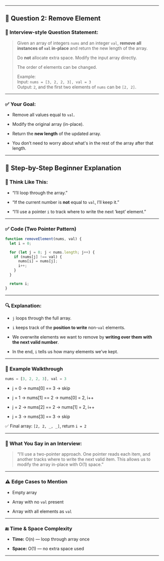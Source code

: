
---

## 🔹 **Question 2: Remove Element**

### 🧠 **Interview-style Question Statement:**

> Given an array of integers `nums` and an integer `val`, **remove all instances of `val` in-place** and return the new length of the array.
> 
> Do **not** allocate extra space. Modify the input array directly.
> 
> The order of elements can be changed.
> 
> Example:  
> Input: `nums = [3, 2, 2, 3], val = 3`  
> Output: `2`, and the first two elements of `nums` can be `[2, 2]`.

---

### ✅ **Your Goal:**

- Remove all values equal to `val`.
    
- Modify the original array (in-place).
    
- Return the **new length** of the updated array.
    
- You don’t need to worry about what's in the rest of the array after that length.
    

---

## 🧱 **Step-by-Step Beginner Explanation**

### 🧠 Think Like This:

- “I’ll loop through the array.”
    
- “If the current number is **not** equal to `val`, I’ll keep it.”
    
- “I’ll use a pointer `i` to track where to write the next ‘kept’ element.”
    

---

### ✅ **Code (Two Pointer Pattern)**

```js
function removeElement(nums, val) {
  let i = 0;

  for (let j = 0; j < nums.length; j++) {
    if (nums[j] !== val) {
      nums[i] = nums[j];
      i++;
    }
  }

  return i;
}
```

---

### 🔍 **Explanation:**

- `j` loops through the full array.
    
- `i` keeps track of the **position to write** non-`val` elements.
    
- We overwrite elements we want to remove by **writing over them with the next valid number**.
    
- In the end, `i` tells us how many elements we’ve kept.
    

---

### 🧪 **Example Walkthrough**

```js
nums = [3, 2, 2, 3], val = 3
```

- j = 0 → nums[0] == 3 → skip
    
- j = 1 → nums[1] == 2 → nums[0] = 2, i++
    
- j = 2 → nums[2] == 2 → nums[1] = 2, i++
    
- j = 3 → nums[3] == 3 → skip
    

✅ Final array: `[2, 2, _, _]`, return `i = 2`

---

### 🧠 What You Say in an Interview:

> “I’ll use a two-pointer approach. One pointer reads each item, and another tracks where to write the next valid item. This allows us to modify the array in-place with O(1) space.”

---

### ⚠️ **Edge Cases to Mention**

- Empty array
    
- Array with no `val` present
    
- Array with all elements as `val`
    

---

### 🔚 **Time & Space Complexity**

- **Time:** O(n) — loop through array once
    
- **Space:** O(1) — no extra space used
    

---
